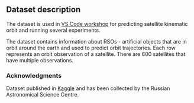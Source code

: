 

## Dataset description

The dataset is used in [VS Code workshop](https://github.com/iterative/VSCode-DVC-Workshop) 
for predicting satellite kinematic orbit and running several experiments.

The dataset contains information about RSOs - artificial objects that are in
orbit around the earth and used to predict orbit trajectories. Each row
represents an orbit observation of a satellite. There are 600
satellites that have multiple observations. 


### Acknowledgments

Dataset published in
[Kaggle](https://www.kaggle.com/datasets/idawoodjee/predict-the-positions-and-speeds-of-600-satellites)
and has been collected by the Russian Astronomical Science Centre.